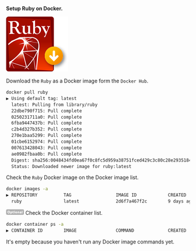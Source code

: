 **Setup Ruby on Docker.**

![Setup Ruby on Docker](/README/images/1-6-setup-ruby-on-docker.png)

Download the `Ruby` as a Docker image form the `Docker Hub`.
```bash
docker pull ruby
▶ Using default tag: latest
  latest: Pulling from library/ruby
  22dbe790f715: Pull complete
  0250231711a0: Pull complete
  6fba9447437b: Pull complete
  c2b4d327b352: Pull complete
  270e1baa5299: Pull complete
  01cbe6152974: Pull complete
  007613428043: Pull complete
  ae0982fbaa0b: Pull complete
  Digest: sha256:0048434fd0ea67f0c8fc5d959a38751fced429c3c80c28e293518486f9039723
  Status: Downloaded newer image for ruby:latest
```

Check the `Ruby` Docker image on the Docker image list.
```bash
docker images -a
▶ REPOSITORY          TAG                 IMAGE ID            CREATED             SIZE
  ruby                latest              2d6f7a467f2c        9 days ago          870MB
```

![Optional](/README/images/optional.png) Check the Docker container list.
```bash
docker container ps -a
▶ CONTAINER ID        IMAGE               COMMAND             CREATED             STATUS              PORTS               NAMES
```
It's empty because you haven't run any Docker image commands yet.
<br>
<br>
